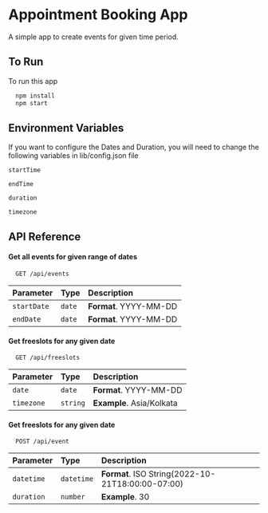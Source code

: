 # Appointment Booking App

A simple app to create events for given time period.



## To Run

To run this app

```bash
  npm install
  npm start
```

## Environment Variables

If you want to configure the Dates and Duration, you will need to change the following variables in lib/config.json file

`startTime`

`endTime`

`duration`

`timezone`


## API Reference

#### Get all events for given range of dates

```http
  GET /api/events
```

| Parameter | Type     | Description                |
| :-------- | :------- | :------------------------- |
| `startDate` | `date` | **Format**. YYYY-MM-DD |
| `endDate` | `date` | **Format**. YYYY-MM-DD |

#### Get freeslots for any given date

```http
  GET /api/freeslots
```

| Parameter | Type     | Description                       |
| :-------- | :------- | :-------------------------------- |
| `date`      | `date` | **Format**. YYYY-MM-DD |
| `timezone`      | `string` | **Example**. Asia/Kolkata |


#### Get freeslots for any given date

```http
  POST /api/event
```

| Parameter | Type     | Description                       |
| :-------- | :------- | :-------------------------------- |
| `datetime`      | `datetime` | **Format**. ISO String(2022-10-21T18:00:00-07:00)| 
| `duration`      | `number` | **Example**. 30 |




